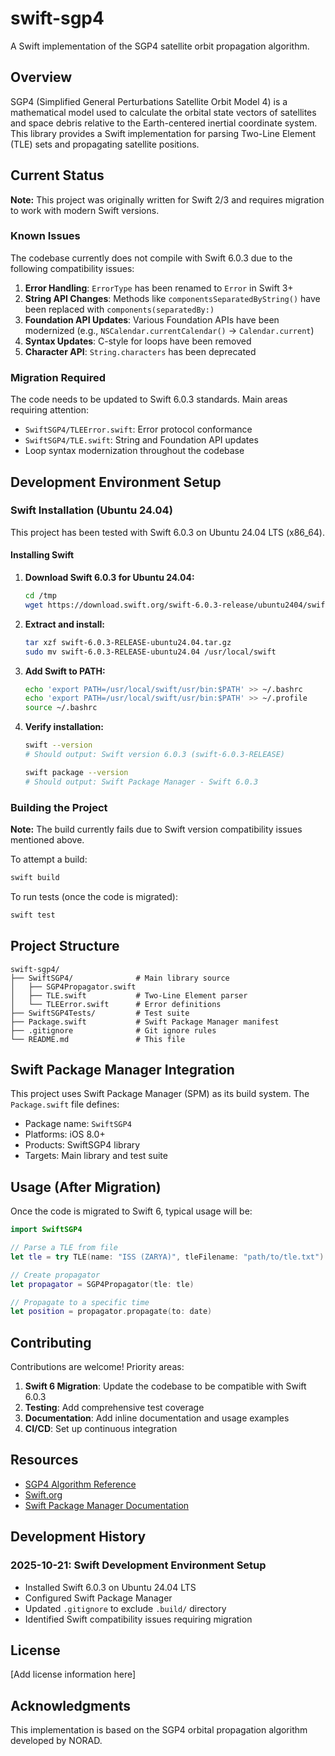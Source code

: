 # swift-sgp4

A Swift implementation of the SGP4 satellite orbit propagation algorithm.

## Overview

SGP4 (Simplified General Perturbations Satellite Orbit Model 4) is a mathematical model used to calculate the orbital state vectors of satellites and space debris relative to the Earth-centered inertial coordinate system. This library provides a Swift implementation for parsing Two-Line Element (TLE) sets and propagating satellite positions.

## Current Status

**Note:** This project was originally written for Swift 2/3 and requires migration to work with modern Swift versions.

### Known Issues

The codebase currently does not compile with Swift 6.0.3 due to the following compatibility issues:

1. **Error Handling**: `ErrorType` has been renamed to `Error` in Swift 3+
2. **String API Changes**: Methods like `componentsSeparatedByString()` have been replaced with `components(separatedBy:)`
3. **Foundation API Updates**: Various Foundation APIs have been modernized (e.g., `NSCalendar.currentCalendar()` → `Calendar.current`)
4. **Syntax Updates**: C-style for loops have been removed
5. **Character API**: `String.characters` has been deprecated

### Migration Required

The code needs to be updated to Swift 6.0.3 standards. Main areas requiring attention:

- `SwiftSGP4/TLEError.swift`: Error protocol conformance
- `SwiftSGP4/TLE.swift`: String and Foundation API updates
- Loop syntax modernization throughout the codebase

## Development Environment Setup

### Swift Installation (Ubuntu 24.04)

This project has been tested with Swift 6.0.3 on Ubuntu 24.04 LTS (x86_64).

#### Installing Swift

1. **Download Swift 6.0.3 for Ubuntu 24.04:**
   ```bash
   cd /tmp
   wget https://download.swift.org/swift-6.0.3-release/ubuntu2404/swift-6.0.3-RELEASE/swift-6.0.3-RELEASE-ubuntu24.04.tar.gz
   ```

2. **Extract and install:**
   ```bash
   tar xzf swift-6.0.3-RELEASE-ubuntu24.04.tar.gz
   sudo mv swift-6.0.3-RELEASE-ubuntu24.04 /usr/local/swift
   ```

3. **Add Swift to PATH:**
   ```bash
   echo 'export PATH=/usr/local/swift/usr/bin:$PATH' >> ~/.bashrc
   echo 'export PATH=/usr/local/swift/usr/bin:$PATH' >> ~/.profile
   source ~/.bashrc
   ```

4. **Verify installation:**
   ```bash
   swift --version
   # Should output: Swift version 6.0.3 (swift-6.0.3-RELEASE)

   swift package --version
   # Should output: Swift Package Manager - Swift 6.0.3
   ```

### Building the Project

**Note:** The build currently fails due to Swift version compatibility issues mentioned above.

To attempt a build:

```bash
swift build
```

To run tests (once the code is migrated):

```bash
swift test
```

## Project Structure

```
swift-sgp4/
├── SwiftSGP4/              # Main library source
│   ├── SGP4Propagator.swift
│   ├── TLE.swift           # Two-Line Element parser
│   └── TLEError.swift      # Error definitions
├── SwiftSGP4Tests/         # Test suite
├── Package.swift           # Swift Package Manager manifest
├── .gitignore              # Git ignore rules
└── README.md               # This file
```

## Swift Package Manager Integration

This project uses Swift Package Manager (SPM) as its build system. The `Package.swift` file defines:

- Package name: `SwiftSGP4`
- Platforms: iOS 8.0+
- Products: SwiftSGP4 library
- Targets: Main library and test suite

## Usage (After Migration)

Once the code is migrated to Swift 6, typical usage will be:

```swift
import SwiftSGP4

// Parse a TLE from file
let tle = try TLE(name: "ISS (ZARYA)", tleFilename: "path/to/tle.txt")

// Create propagator
let propagator = SGP4Propagator(tle: tle)

// Propagate to a specific time
let position = propagator.propagate(to: date)
```

## Contributing

Contributions are welcome! Priority areas:

1. **Swift 6 Migration**: Update the codebase to be compatible with Swift 6.0.3
2. **Testing**: Add comprehensive test coverage
3. **Documentation**: Add inline documentation and usage examples
4. **CI/CD**: Set up continuous integration

## Resources

- [SGP4 Algorithm Reference](https://celestrak.org/NORAD/documentation/)
- [Swift.org](https://swift.org/)
- [Swift Package Manager Documentation](https://swift.org/package-manager/)

## Development History

### 2025-10-21: Swift Development Environment Setup

- Installed Swift 6.0.3 on Ubuntu 24.04 LTS
- Configured Swift Package Manager
- Updated `.gitignore` to exclude `.build/` directory
- Identified Swift compatibility issues requiring migration

## License

[Add license information here]

## Acknowledgments

This implementation is based on the SGP4 orbital propagation algorithm developed by NORAD.
